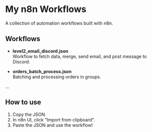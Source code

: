 # My n8n Workflows

A collection of automation workflows built with n8n.

## Workflows

- **level2_email_discord.json**  
  Workflow to fetch data, merge, send email, and post message to Discord.

- **orders_batch_process.json**  
  Batching and processing orders in groups.

...

## How to use

1. Copy the JSON.
2. In n8n UI, click "Import from clipboard".
3. Paste the JSON and use the workflow!
